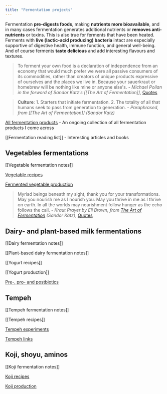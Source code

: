 ```yaml
---
title: "Fermentation projects"
---
```


Fermentation **pre-digests foods**, making **nutrients more bioavailable**, and in many cases fermentation generates additional nutrients or **removes anti-nutrients** or toxins. This is also true for ferments that have been heated. Ferments with **live (lactic-acid producing) bacteria** intact are especially supportive of digestive health, immune function, and general well-being. And of course ferments **taste delicious** and add interesting flavours and textures. 


> To ferment your own food is a declaration of independence from an economy that would much prefer we were all passive consumers of its commodities, rather than creators of unique products expressive of ourselves and the places we live in. Because your sauerkraut or homebrew will be nothing like mine or anyone else's. - _Michael Pollan in the forword of Sandor Katz's [[The Art of Fermentation]]_, [Quotes](Quotes.md)


> **Culture**: 1. Starters that initiate fermentation. 2. The totality of all that humans seek to pass from generation to generation. - _Paraphrased, from [[The Art of Fermentation]] (Sandor Katz)_


[All fermentation products](projects/fermentation/All%20fermentation%20products.md) - An ongoing collection of all fermentation products I come across 

[[Fermentation reading list]] - Interesting articles and books


## Vegetables fermentations
[[Vegetable fermentation notes]]

[Vegetable recipes](projects/fermentation/Vegetable%20recipes.md)

[Fermented vegetable production](projects/fermentation/Fermented%20vegetable%20production.md)

> Myriad beings beneath my sight, thank you for your transformations. May you nourish me as I nourish you. May you thrive in me as I thrive on earth. In all the worlds may nourishment follow hunger as the echo follows the call. - _Kraut Prayer by Eli Brown, from [The Art of Fermentation](The%20Art%20of%20Fermentation.md) (Sandor Katz)_, [Quotes](Quotes.md)


## Dairy- and plant-based milk fermentations
[[Dairy fermentation notes]]

[[Plant-based dairy fermentation notes]]

[[Yogurt recipes]]

[[Yogurt production]]

[Pre-, pro- and postbiotics](projects/fermentation/Pre-,%20pro-%20and%20postbiotics.md)


## Tempeh
[[Tempeh fermentation notes]]

[[Tempeh recipes]]

[Tempeh experiments](projects/fermentation/Tempeh%20experiments.md)

[Tempeh links](projects/fermentation/Tempeh%20links.md)


## Koji, shoyu, aminos
[[Koji fermentation notes]]

[Koji recipes](projects/fermentation/Koji%20recipes.md)

[Koji production](Koji%20production)

